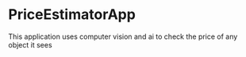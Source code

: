 # PriceEstimatorApp
This application uses computer vision and ai to check the price of any object it sees

